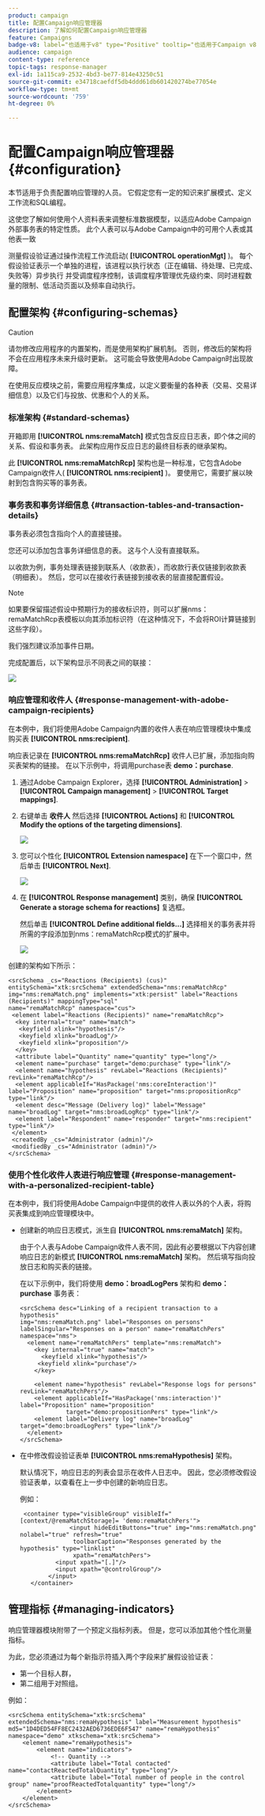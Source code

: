 ```yaml
---
product: campaign
title: 配置Campaign响应管理器
description: 了解如何配置Campaign响应管理器
feature: Campaigns
badge-v8: label="也适用于v8" type="Positive" tooltip="也适用于Campaign v8"
audience: campaign
content-type: reference
topic-tags: response-manager
exl-id: 1a115ca9-2532-4bd3-be77-814e43250c51
source-git-commit: e34718caefdf5db4ddd61db601420274be77054e
workflow-type: tm+mt
source-wordcount: '759'
ht-degree: 0%

---
```


# 配置Campaign响应管理器{#configuration}



本节适用于负责配置响应管理的人员。 它假定您有一定的知识来扩展模式、定义工作流和SQL编程。

这使您了解如何使用个人资料表来调整标准数据模型，以适应Adobe Campaign外部事务表的特定性质。 此个人表可以与Adobe Campaign中的可用个人表或其他表一致

测量假设验证通过操作流程工作流启动( **[!UICONTROL operationMgt]** )。 每个假设验证表示一个单独的进程，该进程以执行状态（正在编辑、待处理、已完成、失败等）异步执行 并受调度程序控制，该调度程序管理优先级约束、同时进程数量的限制、低活动页面以及频率自动执行。

## 配置架构 {#configuring-schemas}

>[!CAUTION]
>
>请勿修改应用程序的内置架构，而是使用架构扩展机制。 否则，修改后的架构将不会在应用程序未来升级时更新。 这可能会导致使用Adobe Campaign时出现故障。

在使用反应模块之前，需要应用程序集成，以定义要衡量的各种表（交易、交易详细信息）以及它们与投放、优惠和个人的关系。

### 标准架构 {#standard-schemas}

开箱即用 **[!UICONTROL nms:remaMatch]** 模式包含反应日志表，即个体之间的关系、假设和事务表。 此架构应用作反应日志的最终目标表的继承架构。

此 **[!UICONTROL nms:remaMatchRcp]** 架构也是一种标准，它包含Adobe Campaign收件人( **[!UICONTROL nms:recipient]** )。 要使用它，需要扩展以映射到包含购买等的事务表。

### 事务表和事务详细信息 {#transaction-tables-and-transaction-details}

事务表必须包含指向个人的直接链接。

您还可以添加包含事务详细信息的表。 这与个人没有直接联系。

以收款为例，事务处理表链接到联系人（收款表），而收款行表仅链接到收款表（明细表）。 然后，您可以在接收行表链接到接收表的层直接配置假设。

>[!NOTE]
>
>如果要保留描述假设中预期行为的接收标识符，则可以扩展nms：remaMatchRcp表模板以向其添加标识符（在这种情况下，不会将ROI计算链接到这些字段）。

我们强烈建议添加事件日期。

完成配置后，以下架构显示不同表之间的联接：

![](assets/response_data_model.png)

### 响应管理和收件人 {#response-management-with-adobe-campaign-recipients}

在本例中，我们将使用Adobe Campaign内置的收件人表在响应管理模块中集成购买表 **[!UICONTROL nms:recipient]**.

响应表记录在 **[!UICONTROL nms:remaMatchRcp]** 收件人已扩展，添加指向购买表架构的链接。 在以下示例中，将调用purchase表 **demo：purchase**.

1. 通过Adobe Campaign Explorer，选择 **[!UICONTROL Administration]** > **[!UICONTROL Campaign management]** > **[!UICONTROL Target mappings]**.
1. 右键单击 **收件人** 然后选择 **[!UICONTROL Actions]** 和 **[!UICONTROL Modify the options of the targeting dimensions]**.

   ![](assets/delivery_mapping1.png)

1. 您可以个性化 **[!UICONTROL Extension namespace]** 在下一个窗口中，然后单击 **[!UICONTROL Next]**.

   ![](assets/delivery_mapping2.png)

1. 在 **[!UICONTROL Response management]** 类别，确保 **[!UICONTROL Generate a storage schema for reactions]** 复选框。

   然后单击 **[!UICONTROL Define additional fields...]** 选择相关的事务表并将所需的字段添加到nms：remaMatchRcp模式的扩展中。

   ![](assets/delivery_mapping3.png)

创建的架构如下所示：

```
<srcSchema _cs="Reactions (Recipients) (cus)" entitySchema="xtk:srcSchema" extendedSchema="nms:remaMatchRcp" 
img="nms:remaMatch.png" implements="xtk:persist" label="Reactions (Recipients)" mappingType="sql"
name="remaMatchRcp" namespace="cus">  
 <element label="Reactions (Recipients)" name="remaMatchRcp">    
  <key internal="true" name="match">      
   <keyfield xlink="hypothesis"/>      
   <keyfield xlink="broadLog"/>      
   <keyfield xlink="proposition"/>    
  </key>    
  <attribute label="Quantity" name="quantity" type="long"/>    
  <element name="purchase" target="demo:purchase" type="link"/>    
  <element name="hypothesis" revLabel="Reactions (Recipients)" revLink="remaMatchRcp"/>    
  <element applicableIf="HasPackage('nms:coreInteraction')" label="Proposition" name="proposition" target="nms:propositionRcp" type="link"/>   
  <element desc="Message (Delivery log)" label="Message" name="broadLog" target="nms:broadLogRcp" type="link"/>    
  <element label="Respondent" name="responder" target="nms:recipient" type="link"/>  
 </element>  
 <createdBy _cs="Administrator (admin)"/>  
 <modifiedBy _cs="Administrator (admin)"/>
</srcSchema>
```

### 使用个性化收件人表进行响应管理 {#response-management-with-a-personalized-recipient-table}

在本例中，我们将使用Adobe Campaign中提供的收件人表以外的个人表，将购买表集成到响应管理模块中。

* 创建新的响应日志模式，派生自 **[!UICONTROL nms:remaMatch]** 架构。

  由于个人表与Adobe Campaign收件人表不同，因此有必要根据以下内容创建响应日志的新模式 **[!UICONTROL nms:remaMatch]** 架构。 然后填写指向投放日志和购买表的链接。

  在以下示例中，我们将使用 **demo：broadLogPers** 架构和 **demo：purchase** 事务表：

  ```
  <srcSchema desc="Linking of a recipient transaction to a hypothesis"    
  img="nms:remaMatch.png" label="Responses on persons" labelSingular="Responses on a person" name="remaMatchPers" namespace="nms">
    <element name="remaMatchPers" template="nms:remaMatch">
      <key internal="true" name="match">
        <keyfield xlink="hypothesis"/>
       <keyfield xlink="purchase"/>
      </key>
  
      <element name="hypothesis" revLabel="Response logs for persons" revLink="remaMatchPers"/>
      <element applicableIf="HasPackage('nms:interaction')" label="Proposition" name="proposition"
               target="demo:propositionPers" type="link"/>
      <element label="Delivery log" name="broadLog" target="demo:broadLogPers" type="link"/>
    </element>
  </srcSchema>
  ```

* 在中修改假设验证表单 **[!UICONTROL nms:remaHypothesis]** 架构。

  默认情况下，响应日志的列表会显示在收件人日志中。 因此，您必须修改假设验证表单，以查看在上一步中创建的新响应日志。

  例如：

  ```
   <container type="visibleGroup" visibleIf="[context/@remaMatchStorage]= 'demo:remaMatchPers'">
                <input hideEditButtons="true" img="nms:remaMatch.png" nolabel="true" refresh="true"
                 toolbarCaption="Responses generated by the hypothesis" type="linklist"
                 xpath="remaMatchPers">
            <input xpath="[.]"/>
            <input xpath="@controlGroup"/>
          </input>
     </container> 
  ```

## 管理指标 {#managing-indicators}

响应管理器模块附带了一个预定义指标列表。 但是，您可以添加其他个性化测量指标。

为此，您必须通过为每个新指示符插入两个字段来扩展假设验证表：

* 第一个目标人群，
* 第二组用于对照组。

例如：

```
<srcSchema entitySchema="xtk:srcSchema" extendedSchema="nms:remaHypothesis" label="Measurement hypothesis" 
md5="1D4DED54FF8EC2432AED6736EDE6F547" name="remaHypothesis" namespace="demo" xtkschema="xtk:srcSchema">  
    <element name="remaHypothesis">    
        <element name="indicators">      
            <!-- Quantity -->      
            <attribute label="Total contacted" name="contactReactedTotalQuantity" type="long"/>
            <attribute label="Total number of people in the control group" name="proofReactedTotalquantity" type="long"/> 
        </element> 
    </element>
</srcSchema>
```
